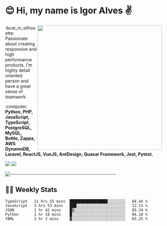 # :blush: Hi, my name is Igor Alves :v:

<img src="https://github-readme-stats.vercel.app/api?username=iguit0&show_icons=true&include_all_commits=true&count_private=true&theme=highcontrast" min-width="400px" max-width="400px" width="400px" align="right" />

<p align="left"> 
  :bust_in_silhouette: Passionate about creating responsive and high performance products.
  I'm highly detail oriented person and have a great sense of teamwork.
</p>

<p align="left">
  :computer: <strong>Python, PHP, JavaScript, TypeScript, PostgreSQL, MySQL, Bottle, Zappa, AWS DynamoDB, Laravel, ReactJS, VueJS, AntDesign, Quasar Framework, Jest, Pytest.</strong>
</p>

<p align="left">
  <a href="https://www.linkedin.com/in/igor-lucio-alves" target="_blank" rel="noopener noreferrer" alt="LinkedIn">
  <img src="https://img.shields.io/badge/LinkedIn-0077B5?style=for-the-badge&logo=linkedin&logoColor=white" /></a>

  <a href="https://t.me/iguit0" target="_blank" rel="noopener noreferrer" alt="Telegram">
  <img src="https://img.shields.io/badge/Telegram-2CA5E0?style=for-the-badge&logo=telegram&logoColor=white" /></a>
</p>

![-----------------------------------------------------](https://raw.githubusercontent.com/andreasbm/readme/master/assets/lines/aqua.png)

## :man_technologist: Weekly Stats
<!--START_SECTION:waka-->
```text
TypeScript   21 hrs 55 mins  █████████████████░░░░░░░░   68.44 % 
JavaScript   3 hrs 53 mins   ███░░░░░░░░░░░░░░░░░░░░░░   12.15 % 
JSON         1 hr 42 mins    █▒░░░░░░░░░░░░░░░░░░░░░░░   05.34 % 
Python       1 hr 18 mins    █░░░░░░░░░░░░░░░░░░░░░░░░   04.10 % 
YAML         1 hr 2 mins     ▓░░░░░░░░░░░░░░░░░░░░░░░░   03.25 % 
```
<!--END_SECTION:waka-->
